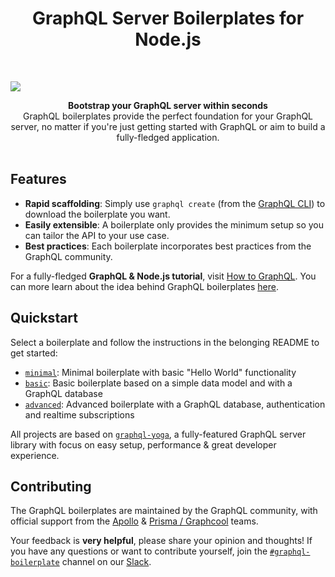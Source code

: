 <h1 align="center"><strong>GraphQL Server Boilerplates for Node.js</strong></h1>

<br />

![](https://imgur.com/lIi4YrZ.png)

<div align="center"><strong>Bootstrap your GraphQL server within seconds</strong></div>
<div align="center">GraphQL boilerplates provide the perfect foundation for your GraphQL server, no matter if you're just getting started with GraphQL or aim to build a fully-fledged application.</div>

<br />

## Features

- **Rapid scaffolding**: Simply use `graphql create` (from the [GraphQL CLI](https://github.com/graphql-cli/graphql-cli)) to download the boilerplate you want.
- **Easily extensible**: A boilerplate only provides the minimum setup so you can tailor the API to your use case.
- **Best practices**: Each boilerplate incorporates best practices from the GraphQL community.

For a fully-fledged **GraphQL & Node.js tutorial**, visit [How to GraphQL](https://www.howtographql.com/graphql-js/0-introduction/). You can more learn about the idea behind GraphQL boilerplates [here](https://blog.graph.cool/graphql-boilerplates-graphql-create-how-to-setup-a-graphql-project-6428be2f3a5).

## Quickstart

Select a boilerplate and follow the instructions in the belonging README to get started:

- [`minimal`](./minimal): Minimal boilerplate with basic "Hello World" functionality
- [`basic`](./basic): Basic boilerplate based on a simple data model and with a GraphQL database
- [`advanced`](./advanced): Advanced boilerplate with a GraphQL database, authentication and realtime subscriptions

All projects are based on [`graphql-yoga`](https://github.com/graphcool/graphql-yoga/), a fully-featured GraphQL server library with focus on easy setup, performance & great developer experience.

## Contributing

The GraphQL boilerplates are maintained by the GraphQL community, with official support from the [Apollo](https://blog.apollographql.com/) & [Prisma / Graphcool](https://prisma.io/blog) teams.

Your feedback is **very helpful**, please share your opinion and thoughts! If you have any questions or want to contribute yourself, join the [`#graphql-boilerplate`](https://graphcool.slack.com/messages/graphql-boilerplate) channel on our [Slack](https://graphcool.slack.com/).
